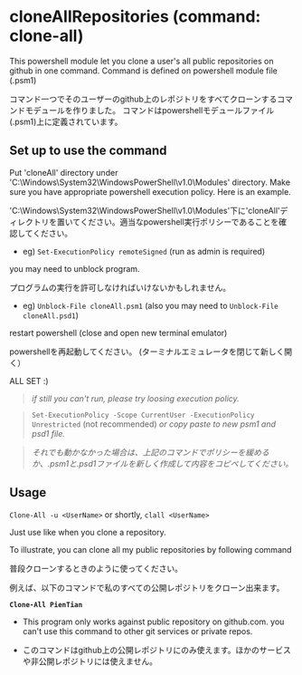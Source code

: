 # cloneAllRepositories (command: clone-all)
This powershell module let you clone a user's all public repositories on github in one command.
Command is defined on powershell module file (.psm1)

コマンド一つでそのユーザーのgithub上のレポジトリをすべてクローンするコマンドモデュールを作りました。
コマンドはpowershellモデュールファイル(.psm1)上に定義されています。


## Set up to use the command
Put 'cloneAll' directory under 'C:\Windows\System32\WindowsPowerShell\v1.0\Modules' directory. Make sure you have appropriate powershell execution policy. Here is an example.

'C:\Windows\System32\WindowsPowerShell\v1.0\Modules'下に'cloneAll'ディレクトリを置いてください。適当なpowershell実行ポリシーであることを確認してください。

* eg)
`Set-ExecutionPolicy remoteSigned`   (run as admin is required)

you may need to unblock program.

プログラムの実行を許可しなければいけないかもしれません。

* eg)
`Unblock-File cloneAll.psm1` (also you may need to `Unblock-File cloneAll.psd1`)

restart powershell (close and open new terminal emulator)

powershellを再起動してください。 (ターミナルエミュレータを閉じて新しく開く）

ALL SET :)

>*if still you can't run, please try loosing execution policy.*

>`Set-ExecutionPolicy -Scope CurrentUser -ExecutionPolicy Unrestricted` (not recommended)
*or copy paste to new psm1 and psd1 file.*

>_それでも動かなかった場合は、上記のコマンドでポリシーを緩めるか、.psm1と.psd1ファイルを新しく作成して内容をコピペしてください。_

## Usage
`Clone-All -u <UserName>` or shortly, `clall <UserName>`

Just use like when you clone a repository.

To illustrate, you can clone all my public repositories by following command

普段クローンするときのように使ってください。

例えば、以下のコマンドで私のすべての公開レポジトリをクローン出来ます。

**`Clone-All PienTian`**


* This program only works against public repository on github.com. you can't use this command to other git services or private repos. 

* このコマンドはgithub上の公開レポジトリにのみ使えます。ほかのサービスや非公開レポジトリには使えません。

